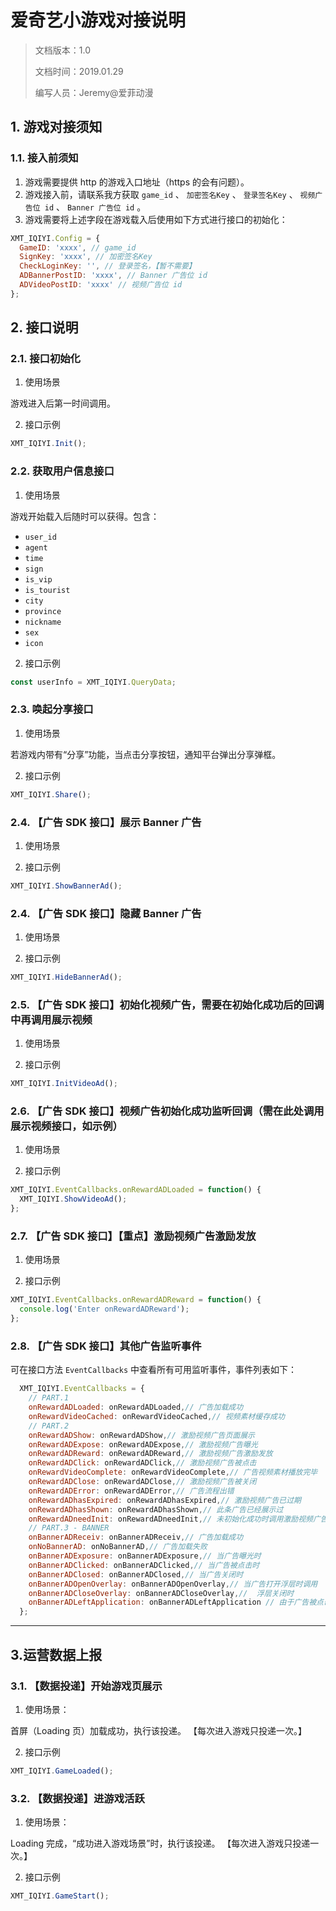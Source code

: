 # 爱奇艺小游戏对接说明

> 文档版本：1.0
>
> 文档时间：2019.01.29
>
> 编写人员：Jeremy@爱菲动漫

## 1. 游戏对接须知

### 1.1. 接入前须知

1. 游戏需要提供 http 的游戏入口地址（https 的会有问题）。
2. 游戏接入前，请联系我方获取 `game_id` 、 `加密签名Key` 、 `登录签名Key` 、 `视频广告位 id` 、 `Banner 广告位 id` 。
3. 游戏需要将上述字段在游戏载入后使用如下方式进行接口的初始化：

```javascript
XMT_IQIYI.Config = {
  GameID: 'xxxx', // game_id
  SignKey: 'xxxx', // 加密签名Key
  CheckLoginKey: '', // 登录签名，【暂不需要】
  ADBannerPostID: 'xxxx', // Banner 广告位 id
  ADVideoPostID: 'xxxx' // 视频广告位 id
};
```

## 2. 接口说明

### 2.1. 接口初始化

1. 使用场景

游戏进入后第一时间调用。

2. 接口示例

```javascript
XMT_IQIYI.Init();
```

### 2.2. 获取用户信息接口

1. 使用场景

游戏开始载入后随时可以获得。包含：

- `user_id`
- `agent`
- `time`
- `sign`
- `is_vip`
- `is_tourist`
- `city`
- `province`
- `nickname`
- `sex`
- `icon`

2. 接口示例

```javascript
const userInfo = XMT_IQIYI.QueryData;
```

### 2.3. 唤起分享接口

1. 使用场景

若游戏内带有“分享”功能，当点击分享按钮，通知平台弹出分享弹框。

2. 接口示例

```javascript
XMT_IQIYI.Share();
```

### 2.4. 【广告 SDK 接口】展示 Banner 广告

1. 使用场景

2. 接口示例

```javascript
XMT_IQIYI.ShowBannerAd();
```

### 2.4. 【广告 SDK 接口】隐藏 Banner 广告

1. 使用场景

2. 接口示例

```javascript
XMT_IQIYI.HideBannerAd();
```

### 2.5. 【广告 SDK 接口】初始化视频广告，需要在初始化成功后的回调中再调用展示视频

1. 使用场景

2. 接口示例

```javascript
XMT_IQIYI.InitVideoAd();
```

### 2.6. 【广告 SDK 接口】视频广告初始化成功监听回调（需在此处调用展示视频接口，如示例）

1. 使用场景

2. 接口示例

```javascript
XMT_IQIYI.EventCallbacks.onRewardADLoaded = function() {
  XMT_IQIYI.ShowVideoAd();
};
```

### 2.7. 【广告 SDK 接口】【重点】激励视频广告激励发放

1. 使用场景

2. 接口示例

```javascript
XMT_IQIYI.EventCallbacks.onRewardADReward = function() {
  console.log('Enter onRewardADReward');
};
```

### 2.8. 【广告 SDK 接口】其他广告监听事件

可在接口方法 `EventCallbacks` 中查看所有可用监听事件，事件列表如下：

```javascript
  XMT_IQIYI.EventCallbacks = {
    // PART.1
    onRewardADLoaded: onRewardADLoaded,// 广告加载成功
    onRewardVideoCached: onRewardVideoCached,// 视频素材缓存成功
    // PART.2
    onRewardADShow: onRewardADShow,// 激励视频广告页面展示
    onRewardADExpose: onRewardADExpose,// 激励视频广告曝光
    onRewardADReward: onRewardADReward,// 激励视频广告激励发放
    onRewardADClick: onRewardADClick,// 激励视频广告被点击
    onRewardVideoComplete: onRewardVideoComplete,// 广告视频素材播放完毕
    onRewardADClose: onRewardADClose,// 激励视频广告被关闭
    onRewardADError: onRewardADError,// 广告流程出错
    onRewardADhasExpired: onRewardADhasExpired,// 激励视频广告已过期
    onRewardADhasShown: onRewardADhasShown,// 此条广告已经展示过
    onRewardADneedInit: onRewardADneedInit,// 未初始化成功时调用激励视频广告展示
    // PART.3 - BANNER
    onBannerADReceiv: onBannerADReceiv,// 广告加载成功
    onNoBannerAD: onNoBannerAD,// 广告加载失败
    onBannerADExposure: onBannerADExposure,// 当广告曝光时
    onBannerADClicked: onBannerADClicked,// 当广告被点击时
    onBannerADClosed: onBannerADClosed,// 当广告关闭时
    onBannerADOpenOverlay: onBannerADOpenOverlay,// 当广告打开浮层时调用
    onBannerADCloseOverlay: onBannerADCloseOverlay,//  浮层关闭时
    onBannerADLeftApplication: onBannerADLeftApplication // 由于广告被点击离开 APP 时
  };
```

---

## 3.运营数据上报

### 3.1. 【数据投递】开始游戏页展示

1. 使用场景：

首屏（Loading 页）加载成功，执行该投递。
【每次进入游戏只投递一次。】

2. 接口示例

```javascript
XMT_IQIYI.GameLoaded();
```

### 3.2. 【数据投递】进游戏活跃

1. 使用场景：

Loading 完成，“成功进入游戏场景”时，执行该投递。
【每次进入游戏只投递一次。】

2. 接口示例

```javascript
XMT_IQIYI.GameStart();
```
